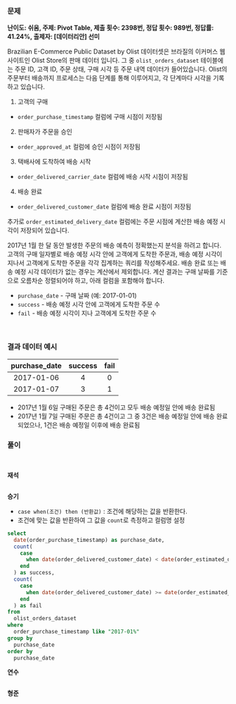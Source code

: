 ### 문제

**난이도: 쉬움, 주제: Pivot Table, 제출 횟수: 2398번, 정답 횟수: 989번, 정답률: 41.24%, 출제자: [데이터리안] 선미**

Brazilian E-Commerce Public Dataset by Olist 데이터셋은 브라질의 이커머스 웹사이트인 Olist Store의 판매 데이터 입니다. 그 중 `olist_orders_dataset` 테이블에는 주문 ID, 고객 ID, 주문 상태, 구매 시각 등 주문 내역 데이터가 들어있습니다. Olist의 주문부터 배송까지 프로세스는 다음 단계를 통해 이루어지고, 각 단계마다 시각을 기록하고 있습니다.

1. 고객의 구매
- `order_purchase_timestamp` 컬럼에 구매 시점이 저장됨
2. 판매자가 주문을 승인
- `order_approved_at` 컬럼에 승인 시점이 저장됨
3. 택배사에 도착하여 배송 시작
- `order_delivered_carrier_date` 컬럼에 배송 시작 시점이 저장됨
4. 배송 완료
- `order_delivered_customer_date` 컬럼에 배송 완료 시점이 저장됨

추가로 `order_estimated_delivery_date` 컬럼에는 주문 시점에 계산한 배송 예정 시각이 저장되어 있습니다.

2017년 1월 한 달 동안 발생한 주문의 배송 예측이 정확했는지 분석을 하려고 합니다. 고객의 구매 일자별로 배송 예정 시각 안에 고객에게 도착한 주문과, 배송 예정 시각이 지나서 고객에게 도착한 주문을 각각 집계하는 쿼리를 작성해주세요. 배송 완료 또는 배송 예정 시각 데이터가 없는 경우는 계산에서 제외합니다. 계산 결과는 구매 날짜를 기준으로 오름차순 정렬되어야 하고, 아래 컬럼을 포함해야 합니다.

- `purchase_date` - 구매 날짜 (예: 2017-01-01)
- `success` - 배송 예정 시각 안에 고객에게 도착한 주문 수
- `fail` - 배송 예정 시각이 지나 고객에게 도착한 주문 수

<br>

### 결과 데이터 예시
purchase_date|success|fail
|:--:|:--:|:--:|
2017-01-06|4|0
2017-01-07|3|1

- 2017년 1월 6일 구매된 주문은 총 4건이고 모두 배송 예정일 안에 배송 완료됨
- 2017년 1월 7일 구매된 주문은 총 4건이고 그 중 3건은 배송 예정일 안에 배송 완료되었으나, 1건은 배송 예정일 이후에 배송 완료됨

### 풀이
<br>

**재석**

```sql

```

**승기**
- `case when(조건) then (반환값)` : 조건에 해당하는 값을 반환한다.
- 조건에 맞는 값을 반환하여 그 값을 `count`로 측정하고 컬럼명 설정
```sql
select
  date(order_purchase_timestamp) as purchase_date,
  count(
    case
      when date(order_delivered_customer_date) < date(order_estimated_delivery_date) then order_id
    end
  ) as success,
  count(
    case
      when date(order_delivered_customer_date) >= date(order_estimated_delivery_date) then order_id
    end
  ) as fail
from
  olist_orders_dataset
where
  order_purchase_timestamp like "2017-01%"
group by
  purchase_date
order by
  purchase_date
```

**연수**

```sql

```

**형준**
```sql

```
